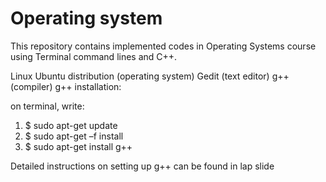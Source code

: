 # Operating system 

This repository contains implemented codes in Operating Systems course using Terminal command lines and C++.

Linux Ubuntu distribution (operating system)
Gedit (text editor)
g++ (compiler)
g++ installation:

on terminal, write:

1) $ sudo apt-get update
2) $ sudo apt-get –f install
3) $ sudo apt-get install g++

Detailed instructions on setting up g++ can be found in lap slide 
